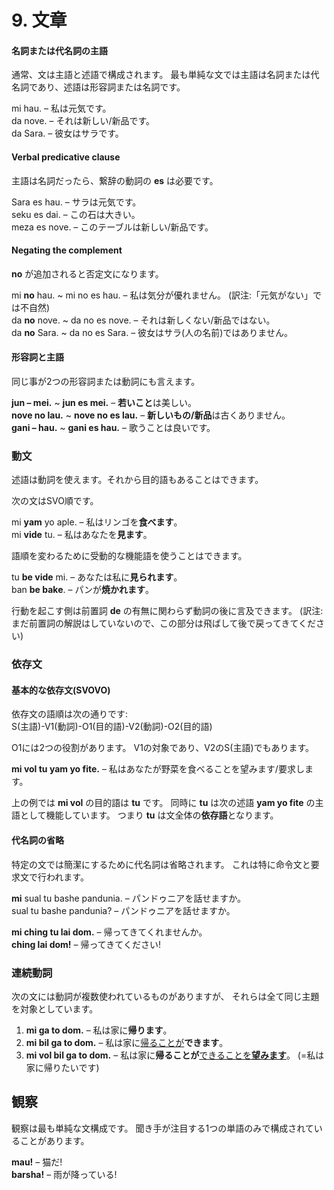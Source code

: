 
# 9. 文章


#### 名詞または代名詞の主語

通常、文は主語と述語で構成されます。
最も単純な文では主語は名詞または代名詞であり、述語は形容詞または名詞です。


mi hau.
– 私は元気です。  
da nove.
– それは新しい/新品です。  
da Sara.
– 彼女はサラです。



#### Verbal predicative clause

主語は名詞だったら、繋辞の動詞の
**es**
は必要です。


Sara es hau.
– サラは元気です。  
seku es dai.
– この石は大きい。  
meza es nove.
– このテーブルは新しい/新品です。




#### Negating the complement

**no** が追加されると否定文になります。

mi **no** hau. ~ mi no es hau.
– 私は気分が優れません。 (訳注:「元気がない」では不自然)  
da **no** nove. ~ da no es nove.
– それは新しくない/新品ではない。  
da **no** Sara. ~ da no es Sara.
– 彼女はサラ(人の名前)ではありません。


#### 形容詞と主語

同じ事が2つの形容詞または動詞にも言えます。

**jun – mei.** ~ **jun es mei.**
– **若いこと**は美しい。  
**nove no lau.** ~ **nove no es lau.**
– **新しいもの/新品**は古くありません。  
**gani – hau.** ~ **gani es hau.**
– 歌うことは良いです。


### 動文

述語は動詞を使えます。それから目的語もあることはできます。

次の文はSVO順です。

mi **yam** yo aple.
– 私はリンゴを**食べます**。  
mi **vide** tu.
– 私はあなたを**見ます**。

語順を変わるために受動的な機能語を使うことはできます。

tu **be vide** mi.
– あなたは私に**見られます**。  
ban **be bake**.
– パンが**焼かれます**。

行動を起こす側は前置詞
**de**
の有無に関わらず動詞の後に言及できます。
(訳注:まだ前置詞の解説はしていないので、この部分は飛ばして後で戻ってきてください)


### 依存文

#### 基本的な依存文(SVOVO)

依存文の語順は次の通りです:  
S(主語)-V1(動詞)-O1(目的語)-V2(動詞)-O2(目的語)

O1には2つの役割があります。
V1の対象であり、V2のS(主語)でもあります。


**mi vol tu yam yo fite.**
– 私はあなたが野菜を食べることを望みます/要求します。

上の例では
**mi vol**
の目的語は
**tu**
です。
同時に
**tu**
は次の述語
**yam yo fite**
の主語として機能しています。
つまり
**tu**
は文全体の**依存語**となります。
#### 代名詞の省略

特定の文では簡潔にするために代名詞は省略されます。
これは特に命令文と要求文で行われます。


**mi** sual tu bashe pandunia.
– パンドゥニアを話せますか。  
sual tu bashe pandunia?
– パンドゥニアを話せますか。

**mi ching tu lai dom.**
– 帰ってきてくれませんか。  
**ching lai dom!**
– 帰ってきてください!


### 連続動詞

次の文には動詞が複数使われているものがありますが、
それらは全て同じ主題を対象としています。
 
1. **mi ga to dom.**
   – 私は家に**帰ります**。
2. **mi bil ga to dom.**
   – 私は家に<u>帰ることが</u>**できます**。
3. **mi vol bil ga to dom.**
   – 私は家に**帰ることが**<u>できることを</u><u>**望みます**</u>。
   (=私は家に帰りたいです)


## 観察

観察は最も単純な文構成です。
聞き手が注目する1つの単語のみで構成されていることがあります。

**mau!**
– 猫だ!  
**barsha!**
– 雨が降っている!
